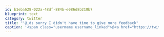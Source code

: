 ```yaml
---
id: b1eba628-022a-48df-884b-e086d8b210b7
blueprint: text
category: twitter
title: "'@_ds sorry I didn't have time to give more feedback"
caption: '<span class="username username_linked">@<a href="https://twitter.com/_ds" title="Dustin Senos">_ds</a></span> sorry I didn''t have time to give more feedback'
---
```

